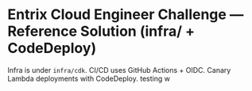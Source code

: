 # Entrix Cloud Engineer Challenge — Reference Solution (infra/ + CodeDeploy)
Infra is under `infra/cdk`. CI/CD uses GitHub Actions + OIDC. Canary Lambda deployments with CodeDeploy.
testing w
